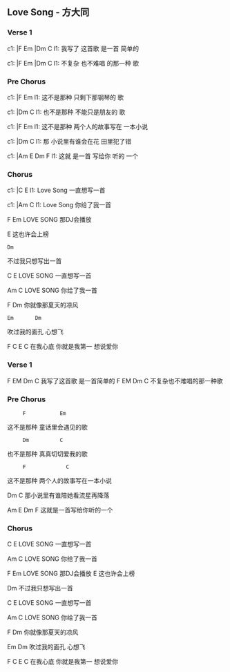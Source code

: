 ---
---

## Love Song - 方大同

### Verse 1

c1: |F       Em     |Dm       C
l1:   我写了 这首歌    是一首 简单的
 
c1: |F       Em      |Dm       C
l1:   不复杂 也不难唱 的那一种 歌
 
### Pre Chorus

c1:           |F              Em
l1: 这不是那种 只剩下那钢琴的 歌
 
c1:           |Dm             C
l1: 也不是那种 不能只是朋友的 歌
 
c1:           |F                Em
l1: 这不是那种 两个人的故事写在 一本小说
 
c1:   |Dm               C
l1: 那 小说里有谁会在花 田里犯了错
 
c1:     |Am     E      Dm   F
l1: 这就 是一首 写给你 听的 一个
 
### Chorus
 
c1: |C         E
l1:  Love Song 一直想写一首
 
c1: |Am        C
l1:  Love Song 你给了我一首
 
F         Em
LOVE SONG 那DJ会播放
 
E
这也许会上榜

    Dm
不过我只想写出一首
 
C         E
LOVE SONG 一直想写一首
 
Am        C
LOVE SONG 你给了我一首
 
F      Dm
你就像那夏天的凉风
 
    Em       Dm
吹过我的面孔 心想飞
 
F             C          E C
在我心底 你就是我第一       想说爱你
 
### Verse 1
 
 F     EM  Dm      C
我写了这首歌 是一首简单的
 F     EM  Dm     C
不复杂也不难唱的那一种歌
 
### Pre Chorus
         F           Em
这不是那种 童话里会遇见的歌
 
         Dm          C
也不是那种 真真切切爱我的歌
 
         F             C
这不是那种 两个人的故事写在一本小说
 
  Dm         C
那小说里有谁陪她看流星再降落
 
Am   E    Dm    F
这就是一首写给你听的一个

### Chorus
 
C          E
LOVE SONG 一直想写一首
 
Am         C
LOVE SONG 你给了我一首
 
F          Em
LOVE SONG 那DJ会播放
E
这也许会上榜
 
Dm
不过我只想写出一首
 
C         E
LOVE SONG 一直想写一首
 
Am        C
LOVE SONG 你给了我一首
 
F           Dm
你就像那夏天的凉风
 
Em           Dm
吹过我的面孔 心想飞
 
F               C        E C
在我心底 你就是我第一       想说爱你